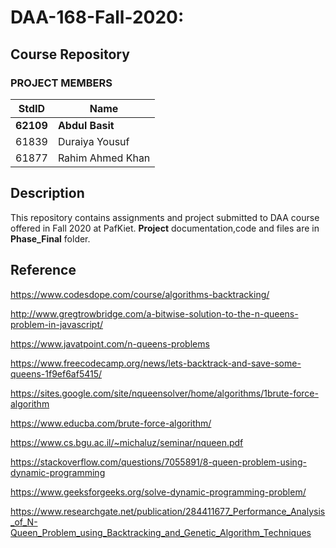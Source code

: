 # DAA-168-Fall-2020: #
## Course Repository ##
### PROJECT MEMBERS ###

StdID | Name
------------ | -------------
**62109** | **Abdul Basit**
61839 | Duraiya Yousuf
61877 | Rahim Ahmed Khan

## Description ##
This repository contains assignments and project submitted to DAA course offered in Fall 2020 at PafKiet.
**Project** documentation,code and files are in **Phase_Final** folder.

## Reference ##
https://www.codesdope.com/course/algorithms-backtracking/	

http://www.gregtrowbridge.com/a-bitwise-solution-to-the-n-queens-problem-in-javascript/

https://www.javatpoint.com/n-queens-problems

https://www.freecodecamp.org/news/lets-backtrack-and-save-some-queens-1f9ef6af5415/

https://sites.google.com/site/nqueensolver/home/algorithms/1brute-force-algorithm

https://www.educba.com/brute-force-algorithm/

https://www.cs.bgu.ac.il/~michaluz/seminar/nqueen.pdf

https://stackoverflow.com/questions/7055891/8-queen-problem-using-dynamic-programming

https://www.geeksforgeeks.org/solve-dynamic-programming-problem/

https://www.researchgate.net/publication/284411677_Performance_Analysis_of_N-Queen_Problem_using_Backtracking_and_Genetic_Algorithm_Techniques
